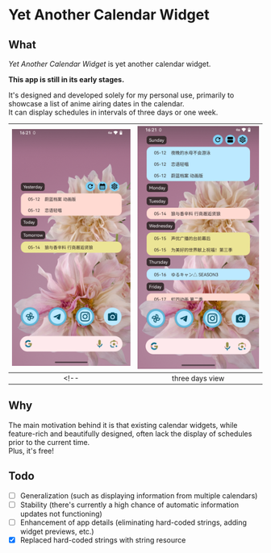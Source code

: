 # Yet Another Calendar Widget

## What

*Yet Another Calendar Widget* is yet another calendar widget.  

**This app is still in its early stages.**  

It's designed and developed solely for my personal use, 
primarily to showcase a list of anime airing dates in the calendar.   
It can display schedules in intervals of three days or one week.

| ![](/imgs/3days.png) | ![](/imgs/weekly.png) |
| :------------------: | :------------------: |
<!-- |    three days view   |     weekly view     | -->

## Why

The main motivation behind it is that existing calendar widgets, 
while feature-rich and beautifully designed, 
often lack the display of schedules prior to the current time.   
Plus, it's free!

## Todo

- [ ] Generalization (such as displaying information from multiple calendars)
- [ ] Stability (there's currently a high chance of automatic information updates not functioning)
- [ ] Enhancement of app details (eliminating hard-coded strings, adding widget previews, etc.)
- [x] Replaced hard-coded strings with string resource